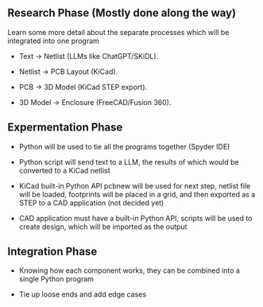 ## Research Phase (Mostly done along the way)
Learn some more detail about the separate processes which will be integrated into one program

- Text → Netlist (LLMs like ChatGPT/SKiDL).

- Netlist → PCB Layout (KiCad).

- PCB → 3D Model (KiCad STEP export).

- 3D Model → Enclosure (FreeCAD/Fusion 360).

## Expermentation Phase

- Python will be used to tie all the programs together (Spyder IDE)

- Python script will send text to a LLM, the results of which would be converted to a KiCad netlist

- KiCad built-in Python API pcbnew will be used for next step, netlist file will be loaded, footprints will be placed in a grid, and then exported as a STEP to a CAD application (not decided yet)
  
- CAD application must have a built-in Python API, scripts will be used to create design, which will be imported as the output

## Integration Phase

- Knowing how each component works, they can be combined into a single Python program

- Tie up loose ends and add edge cases
